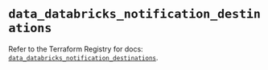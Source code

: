 # `data_databricks_notification_destinations`

Refer to the Terraform Registry for docs: [`data_databricks_notification_destinations`](https://registry.terraform.io/providers/databricks/databricks/1.87.1/docs/data-sources/notification_destinations).
